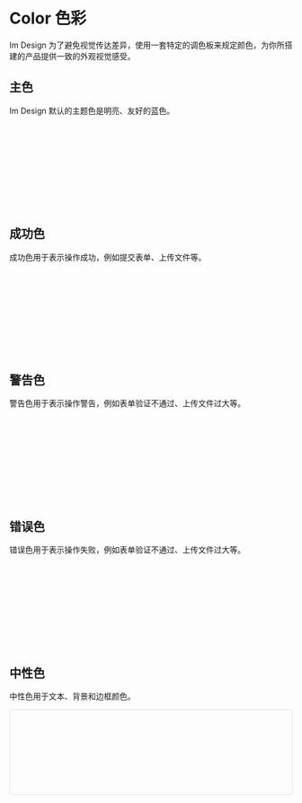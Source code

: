 # Color 色彩

Im Design 为了避免视觉传达差异，使用一套特定的调色板来规定颜色，为你所搭建的产品提供一致的外观视觉感受。

## 主色

Im Design 默认的主题色是明亮、友好的蓝色。

<div class="color_wrapper">
  <div class="item_main item" :style="{'--color': 'var(--im-primary-color-7)'}"></div>
  <section class="item_wrapper">
    <div v-for="item in colors" class="item" :style="{'--color': `var(--im-primary-color-${item})`}"></div>
  </section>
</div>

## 成功色

成功色用于表示操作成功，例如提交表单、上传文件等。

<div class="color_wrapper">
  <div class="item_main item" :style="{'--color': 'var(--im-success-color-7)'}"></div>
  <section class="item_wrapper">
    <div v-for="item in colors" class="item" :style="{'--color': `var(--im-success-color-${item})`}"></div>
  </section>
</div>

## 警告色

警告色用于表示操作警告，例如表单验证不通过、上传文件过大等。

<div class="color_wrapper">
  <div class="item_main item" :style="{'--color': 'var(--im-warning-color-7)'}"></div>
  <section class="item_wrapper">
    <div v-for="item in colors" class="item" :style="{'--color': `var(--im-warning-color-${item})`}"></div>
  </section>
</div>

## 错误色

错误色用于表示操作失败，例如表单验证不通过、上传文件过大等。

<div class="color_wrapper">
  <div class="item_main item" :style="{'--color': 'var(--im-error-color-7)'}"></div>
  <section class="item_wrapper">
    <div v-for="item in colors" class="item" :style="{'--color': `var(--im-error-color-${item})`}"></div>
  </section>
</div>

## 中性色

中性色用于文本、背景和边框颜色。

<div class="color_wrapper gray">
  <div class="item_main item" :style="{'--color': 'var(--im-gray-color-10)'}"></div>
  <section class="item_wrapper">
    <div v-for="item in colors2" class="item" :style="{'--color': `var(--im-gray-color-${item})`}"></div>
  </section>
</div>

<style lang="scss">
.color_wrapper {
  border-radius: 4px;
  overflow: hidden;
  margin-bottom: 24px;

  .item {
    flex: 1;
    height: 50px;
    background-color: var(--color);
  }
  .item_main {
    height: 100px;
  }
  .item_wrapper {
    display: flex;
  }
  
}
.gray {
  border: 1px solid rgb(227, 226, 226);
}

</style>

<script setup>
const colors = [10,9,8,6,5,4,3,2,1];
const colors2 = [12,11,9,8,7,6,5,4,3,2,1];

</script>
